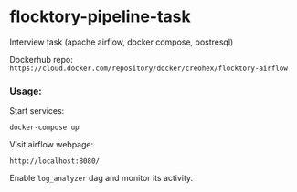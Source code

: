 # flocktory-pipeline-task
Interview task (apache airflow, docker compose, postresql)

Dockerhub repo: `https://cloud.docker.com/repository/docker/creohex/flocktory-airflow`

### Usage:

Start services:
       
    docker-compose up


Visit airflow webpage:

    http://localhost:8080/

Enable `log_analyzer` dag and monitor its activity.
